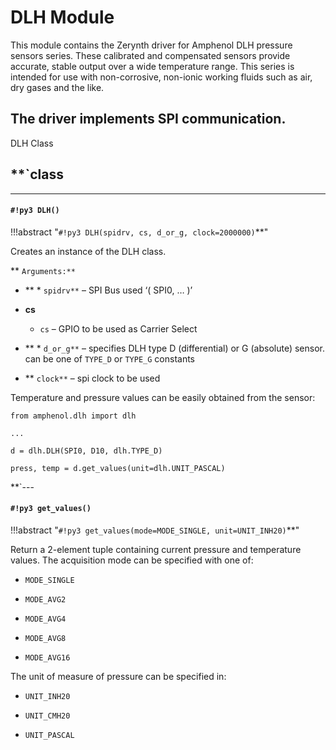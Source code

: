# DLH Module

This module contains the Zerynth driver for Amphenol DLH pressure sensors series. These calibrated and compensated sensors provide accurate, stable output over a wide temperature range. This series is intended for use with non-corrosive, non-ionic working fluids such as air, dry gases and the like.

## The driver implements SPI communication.

DLH Class

**`class
---


---
#### `#!py3 DLH()`

!!!abstract "`#!py3 DLH(spidrv, cs, d_or_g, clock=2000000)`**"

Creates an instance of the DLH class.


** ```Arguments:**```

    

 - **    * ```spidrv**``` – SPI Bus used ‘( SPI0, … )’   
 -  **cs**


    * ```cs``` – GPIO to be used as Carrier Select   


 -  ** * ```d_or_g**``` – specifies DLH type D (differential)
   or G (absolute) sensor. can be one of `TYPE_D` or `TYPE_G` constants 


   - ** ```clock**``` – spi clock to be used


Temperature and pressure values can be easily obtained from the sensor:

```
from amphenol.dlh import dlh

...

d = dlh.DLH(SPI0, D10, dlh.TYPE_D)

press, temp = d.get_values(unit=dlh.UNIT_PASCAL)
```



**`---
#### `#!py3 get_values()`

!!!abstract "`#!py3 get_values(mode=MODE_SINGLE, unit=UNIT_INH20)`**"

Return a 2-element tuple containing current pressure and temperature values.
The acquisition mode can be specified with one of:


* `MODE_SINGLE`


* `MODE_AVG2`


* `MODE_AVG4`


* `MODE_AVG8`


* `MODE_AVG16`

The unit of measure of pressure can be specified in:


* `UNIT_INH20`


* `UNIT_CMH20`


* `UNIT_PASCAL`
<!--stackedit_data:
eyJoaXN0b3J5IjpbLTcyMDE0NjUyMCwxMTUzOTgyNjk4LC0xOD
QyNTUyODkyXX0=
-->